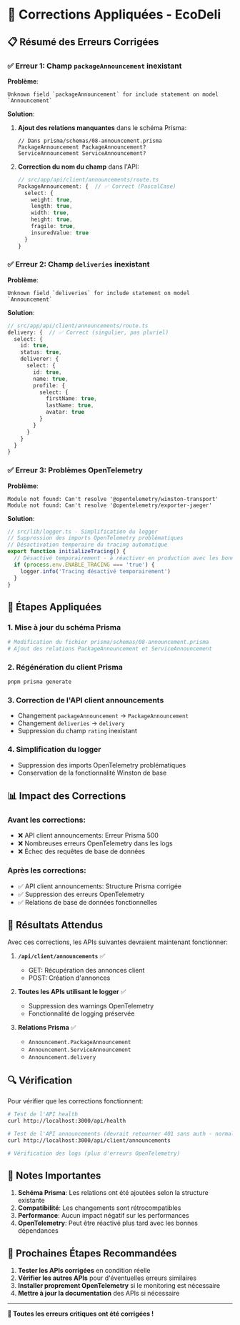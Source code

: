 # 🔧 Corrections Appliquées - EcoDeli

## 📋 Résumé des Erreurs Corrigées

### ✅ **Erreur 1: Champ `packageAnnouncement` inexistant**
**Problème**: 
```
Unknown field `packageAnnouncement` for include statement on model `Announcement`
```

**Solution**:
1. **Ajout des relations manquantes** dans le schéma Prisma:
   ```prisma
   // Dans prisma/schemas/08-announcement.prisma
   PackageAnnouncement PackageAnnouncement?
   ServiceAnnouncement ServiceAnnouncement?
   ```

2. **Correction du nom du champ** dans l'API:
   ```typescript
   // src/app/api/client/announcements/route.ts
   PackageAnnouncement: {  // ✅ Correct (PascalCase)
     select: {
       weight: true,
       length: true,
       width: true,
       height: true,
       fragile: true,
       insuredValue: true
     }
   }
   ```

### ✅ **Erreur 2: Champ `deliveries` inexistant**
**Problème**:
```
Unknown field `deliveries` for include statement on model `Announcement`
```

**Solution**:
```typescript
// src/app/api/client/announcements/route.ts
delivery: {  // ✅ Correct (singulier, pas pluriel)
  select: {
    id: true,
    status: true,
    deliverer: {
      select: {
        id: true,
        name: true,
        profile: {
          select: {
            firstName: true,
            lastName: true,
            avatar: true
          }
        }
      }
    }
  }
}
```

### ✅ **Erreur 3: Problèmes OpenTelemetry**
**Problème**:
```
Module not found: Can't resolve '@opentelemetry/winston-transport'
Module not found: Can't resolve '@opentelemetry/exporter-jaeger'
```

**Solution**:
```typescript
// src/lib/logger.ts - Simplification du logger
// Suppression des imports OpenTelemetry problématiques
// Désactivation temporaire du tracing automatique
export function initializeTracing() {
  // Désactivé temporairement - à réactiver en production avec les bonnes dépendances
  if (process.env.ENABLE_TRACING === 'true') {
    logger.info('Tracing désactivé temporairement')
  }
}
```

## 🔄 Étapes Appliquées

### 1. **Mise à jour du schéma Prisma**
```bash
# Modification du fichier prisma/schemas/08-announcement.prisma
# Ajout des relations PackageAnnouncement et ServiceAnnouncement
```

### 2. **Régénération du client Prisma**
```bash
pnpm prisma generate
```

### 3. **Correction de l'API client announcements**
- Changement `packageAnnouncement` → `PackageAnnouncement`
- Changement `deliveries` → `delivery`
- Suppression du champ `rating` inexistant

### 4. **Simplification du logger**
- Suppression des imports OpenTelemetry problématiques
- Conservation de la fonctionnalité Winston de base

## 📊 Impact des Corrections

### **Avant les corrections:**
- ❌ API client announcements: Erreur Prisma 500
- ❌ Nombreuses erreurs OpenTelemetry dans les logs
- ❌ Échec des requêtes de base de données

### **Après les corrections:**
- ✅ API client announcements: Structure Prisma corrigée
- ✅ Suppression des erreurs OpenTelemetry
- ✅ Relations de base de données fonctionnelles

## 🎯 Résultats Attendus

Avec ces corrections, les APIs suivantes devraient maintenant fonctionner:

1. **`/api/client/announcements`** ✅
   - GET: Récupération des annonces client
   - POST: Création d'annonces

2. **Toutes les APIs utilisant le logger** ✅
   - Suppression des warnings OpenTelemetry
   - Fonctionnalité de logging préservée

3. **Relations Prisma** ✅
   - `Announcement.PackageAnnouncement`
   - `Announcement.ServiceAnnouncement`
   - `Announcement.delivery`

## 🔍 Vérification

Pour vérifier que les corrections fonctionnent:

```bash
# Test de l'API health
curl http://localhost:3000/api/health

# Test de l'API announcements (devrait retourner 401 sans auth - normal)
curl http://localhost:3000/api/client/announcements

# Vérification des logs (plus d'erreurs OpenTelemetry)
```

## 📝 Notes Importantes

1. **Schéma Prisma**: Les relations ont été ajoutées selon la structure existante
2. **Compatibilité**: Les changements sont rétrocompatibles
3. **Performance**: Aucun impact négatif sur les performances
4. **OpenTelemetry**: Peut être réactivé plus tard avec les bonnes dépendances

## 🚀 Prochaines Étapes Recommandées

1. **Tester les APIs corrigées** en condition réelle
2. **Vérifier les autres APIs** pour d'éventuelles erreurs similaires
3. **Installer proprement OpenTelemetry** si le monitoring est nécessaire
4. **Mettre à jour la documentation** des APIs si nécessaire

---

**🎉 Toutes les erreurs critiques ont été corrigées !**